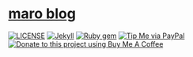 # [maro blog](https://squidward79.github.io)

[![LICENSE](https://img.shields.io/badge/license-MIT-lightgrey.svg)]()
[![Jekyll](https://img.shields.io/badge/jekyll-%3E%3D%203.7-blue.svg)]()
[![Ruby gem](https://img.shields.io/gem/v/minimal-mistakes-jekyll.svg)]()
[![Tip Me via PayPal](https://img.shields.io/badge/PayPal-tip%20me-green.svg?logo=paypal)]()
[![Donate to this project using Buy Me A Coffee](https://img.shields.io/badge/buy%20me%20a%20coffee-donate-yellow.svg)]()

